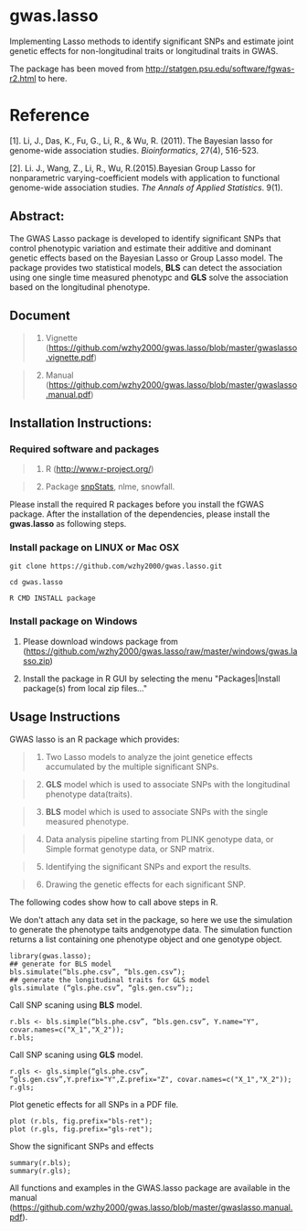 # gwas.lasso

Implementing Lasso methods to identify significant SNPs and estimate joint genetic effects for non-longitudinal traits or longitudinal traits in GWAS.

The package has been moved from http://statgen.psu.edu/software/fgwas-r2.html to here.

# Reference

[1]. Li, J., Das, K., Fu, G., Li, R., & Wu, R. (2011). The Bayesian lasso for genome-wide association studies. *Bioinformatics*, 27(4), 516-523.

[2]. Li. J., Wang, Z., Li, R., Wu, R.(2015).Bayesian Group Lasso for nonparametric varying-coefficient models with application to functional genome-wide association studies. *The Annals of Applied Statistics*. 9(1).

## Abstract:

The GWAS Lasso package is developed to identify significant SNPs that control phenotypic variation and estimate their additive and dominant genetic effects based on the Bayesian Lasso or Group Lasso model. The package provides two statistical models, **BLS** can detect the association using one single time measured phenotypc and **GLS** solve the association based on the longitudinal phenotype.

## Document

> 1) Vignette (https://github.com/wzhy2000/gwas.lasso/blob/master/gwaslasso.vignette.pdf)

> 2) Manual (https://github.com/wzhy2000/gwas.lasso/blob/master/gwaslasso.manual.pdf)

## Installation Instructions:

### Required software and packages
    
> 1. R (http://www.r-project.org/)
    
> 2. Package [snpStats](http://bioconductor.org/packages/release/bioc/html/snpStats.html), nlme, snowfall.

Please install the required R packages before you install the fGWAS package. After the  installation of the dependencies, please install the **gwas.lasso** as following steps.

### Install package on LINUX or Mac OSX

```
git clone https://github.com/wzhy2000/gwas.lasso.git

cd gwas.lasso

R CMD INSTALL package

```

### Install package on Windows

1) Please download windows package from (https://github.com/wzhy2000/gwas.lasso/raw/master/windows/gwas.lasso.zip)

2) Install the package in R GUI by selecting the menu "Packages|Install package(s) from local zip files..."

## Usage Instructions

GWAS lasso is an R package which provides:

> 1) Two Lasso models to analyze the joint genetice effects accumulated by the multiple significant SNPs.

> 2) **GLS** model which is used to associate SNPs with the longitudinal phenotype data(traits).

> 3) **BLS** model which is used to associate SNPs with the single measured phenotype.

> 4) Data analysis pipeline starting from PLINK genotype data, or Simple format genotype data, or SNP matrix. 

> 5) Identifying the significant SNPs and export the results.

> 6) Drawing the genetic effects for each significant SNP.


The following codes show how to call above steps in R.

We don't attach any data set in the package, so here we use the simulation to generate the phenotype taits andgenotype data. The simulation function returns a list containing one phenotype object and one genotype object.

```
library(gwas.lasso);
## generate for BLS model
bls.simulate(“bls.phe.csv”, “bls.gen.csv”);
## generate the longitudinal traits for GLS model
gls.simulate (“gls.phe.csv”, “gls.gen.csv”);;
```

Call SNP scaning using **BLS** model. 

```
r.bls <- bls.simple(“bls.phe.csv”, “bls.gen.csv”, Y.name="Y", covar.names=c("X_1","X_2"));
r.bls;

```

Call SNP scaning using **GLS** model. 

```
r.gls <- gls.simple(“gls.phe.csv”, “gls.gen.csv”,Y.prefix="Y",Z.prefix="Z", covar.names=c("X_1","X_2"));
r.gls;

```

Plot genetic effects for all SNPs in a PDF file.

```
plot (r.bls, fig.prefix="bls-ret");
plot (r.gls, fig.prefix="gls-ret");
```

Show the significant SNPs and effects

```
summary(r.bls);
summary(r.gls);
```

All functions and examples in the GWAS.lasso package are available in the manual (https://github.com/wzhy2000/gwas.lasso/blob/master/gwaslasso.manual.pdf).

